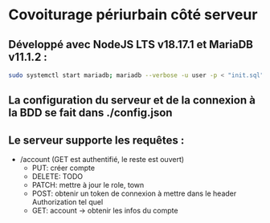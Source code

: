 # Covoiturage périurbain côté serveur
## Développé avec NodeJS LTS v18.17.1 et MariaDB v11.1.2 :
```bash
sudo systemctl start mariadb; mariadb --verbose -u user -p < "init.sql"; npm ci --only=production; npm start
```
## La configuration du serveur et de la connexion à la BDD se fait dans ./config.json
## Le serveur supporte les requêtes :
- /account (GET est authentifié, le reste est ouvert)
    - PUT: créer compte
    - DELETE: TODO
    - PATCH: mettre à jour le role, town
    - POST: obtenir un token de connexion à mettre dans le header Authorization tel quel
    - GET: account → obtenir les infos du compte
